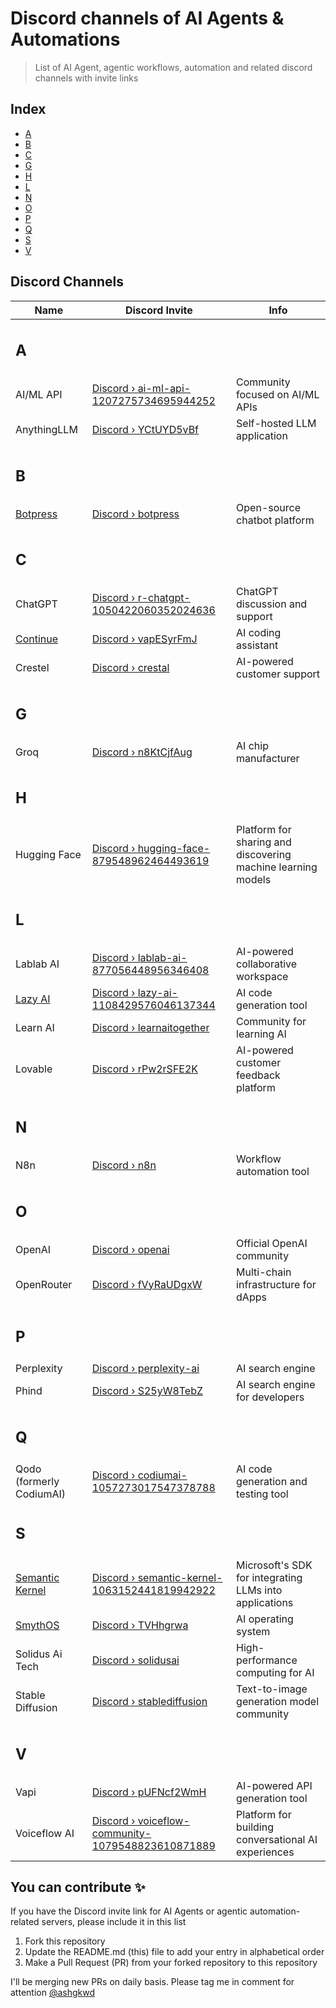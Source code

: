 # Discord channels of AI Agents & Automations

> List of AI Agent, agentic workflows, automation and related discord channels with invite links

## Index

- [A](#start-of-a)
- [B](#start-of-b)
- [C](#start-of-c)
- [G](#start-of-g)
- [H](#start-of-h)
- [L](#start-of-l)
- [N](#start-of-n)
- [O](#start-of-o)
- [P](#start-of-p)
- [Q](#start-of-q)
- [S](#start-of-s)
- [V](#start-of-v)

## Discord Channels

| Name                                                                                     | Discord Invite                                                                                                  | Info                                                         |
| ---------------------------------------------------------------------------------------- | --------------------------------------------------------------------------------------------------------------- | ------------------------------------------------------------ |
| <h2 id="start-of-a">A</h2>                                                               |                                                                                                                 |                                                              |
| AI/ML API                                                                                | [Discord › ai-ml-api-1207275734695944252](https://discord.gg/invite/ai-ml-api-1207275734695944252)              | Community focused on AI/ML APIs                              |
| AnythingLLM                                                                              | [Discord › YCtUYD5vBf](https://discord.com/invite/YCtUYD5vBf)                                                   | Self-hosted LLM application                                  |
| <h2 id="start-of-b">B</h2>                                                               |                                                                                                                 |                                                              |
| [Botpress](https://aiagentslive.com/agents/0c2d.botpress-ai-agent-builder)               | [Discord › botpress](https://discord.gg/invite/botpress)                                                        | Open-source chatbot platform                                 |
| <h2 id="start-of-c">C</h2>                                                               |                                                                                                                 |                                                              |
| ChatGPT                                                                                  | [Discord › r-chatgpt-1050422060352024636](https://discord.gg/invite/r-chatgpt-1050422060352024636)              | ChatGPT discussion and support                               |
| [Continue](https://aiagentslive.com/agents/9g9g.continue-ai-agent)                       | [Discord › vapESyrFmJ](https://discord.gg/vapESyrFmJ)                                                           | AI coding assistant                                          |
| Crestel                                                                                  | [Discord › crestal](https://discord.gg/invite/crestal)                                                          | AI-powered customer support                                  |
| <h2 id="start-of-g">G</h2>                                                               |                                                                                                                 |                                                              |
| Groq                                                                                     | [Discord › n8KtCjfAug](https://discord.com/invite/n8KtCjfAug)                                                   | AI chip manufacturer                                         |
| <h2 id="start-of-h">H</h2>                                                               |                                                                                                                 |                                                              |
| Hugging Face                                                                             | [Discord › hugging-face-879548962464493619](https://discord.gg/invite/hugging-face-879548962464493619)          | Platform for sharing and discovering machine learning models |
| <h2 id="start-of-l">L</h2>                                                               |                                                                                                                 |                                                              |
| Lablab AI                                                                                | [Discord › lablab-ai-877056448956346408](https://discord.gg/invite/lablab-ai-877056448956346408)                | AI-powered collaborative workspace                           |
| [Lazy AI](https://aiagentslive.com/agents/1f2d.lazy-ai-ai-agent-builder)                 | [Discord › lazy-ai-1108429576046137344](https://discord.gg/invite/lazy-ai-1108429576046137344)                  | AI code generation tool                                      |
| Learn AI                                                                                 | [Discord › learnaitogether](https://discord.gg/invite/learnaitogether)                                          | Community for learning AI                                    |
| Lovable                                                                                  | [Discord › rPw2rSFE2K](https://discord.com/invite/rPw2rSFE2K)                                                   | AI-powered customer feedback platform                        |
| <h2 id="start-of-n">N</h2>                                                               |                                                                                                                 |                                                              |
| N8n                                                                                      | [Discord › n8n](https://discord.com/invite/n8n)                                                                 | Workflow automation tool                                     |
| <h2 id="start-of-o">O</h2>                                                               |                                                                                                                 |                                                              |
| OpenAI                                                                                   | [Discord › openai](https://discord.gg/invite/openai)                                                            | Official OpenAI community                                    |
| OpenRouter                                                                               | [Discord › fVyRaUDgxW](https://discord.com/invite/fVyRaUDgxW)                                                   | Multi-chain infrastructure for dApps                         |
| <h2 id="start-of-p">P</h2>                                                               |                                                                                                                 |                                                              |
| Perplexity                                                                               | [Discord › perplexity-ai](https://discord.gg/invite/perplexity-ai)                                              | AI search engine                                             |
| Phind                                                                                    | [Discord › S25yW8TebZ](https://discord.com/invite/S25yW8TebZ)                                                   | AI search engine for developers                              |
| <h2 id="start-of-q">Q</h2>                                                               |                                                                                                                 |                                                              |
| Qodo (formerly CodiumAI)                                                                 | [Discord › codiumai-1057273017547378788](https://discord.com/invite/codiumai-1057273017547378788)               | AI code generation and testing tool                          |
| <h2 id="start-of-s">S</h2>                                                               |                                                                                                                 |                                                              |
| [Semantic Kernel](https://aiagentslive.com/agents/0c5j.semantic-kernel-ai-agent-builder) | [Discord › semantic-kernel-1063152441819942922](https://discord.gg/invite/semantic-kernel-1063152441819942922)  | Microsoft's SDK for integrating LLMs into applications       |
| [SmythOS](https://aiagentslive.com/agents/7i2d.smythos-ai-agent-builder)                 | [Discord › TVHhgrwa](https://discord.gg/TVHhgrwa)                                                               | AI operating system                                          |
| Solidus Ai Tech                                                                          | [Discord › solidusai](https://discord.com/invite/solidusai)                                                     | High-performance computing for AI                            |
| Stable Diffusion                                                                         | [Discord › stablediffusion](https://discord.gg/invite/stablediffusion)                                          | Text-to-image generation model community                     |
| <h2 id="start-of-v">V</h2>                                                               |                                                                                                                 |                                                              |
| Vapi                                                                                     | [Discord › pUFNcf2WmH](https://discord.gg/invite/pUFNcf2WmH)                                                    | AI-powered API generation tool                               |
| Voiceflow AI                                                                             | [Discord › voiceflow-community-1079548823610871889](https://discord.gg/voiceflow-community-1079548823610871889) | Platform for building conversational AI experiences          |

## You can contribute ✨

If you have the Discord invite link for AI Agents or agentic automation-related servers, please include it in this list

1. Fork this repository
1. Update the README.md (this) file to add your entry in alphabetical order
1. Make a Pull Request (PR) from your forked repository to this repository

I'll be merging new PRs on daily basis. Please tag me in comment for attention [@ashgkwd](https://github.com/ashgkwd)

